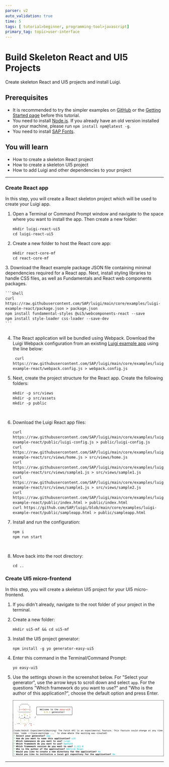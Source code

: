 ```yaml
---
parser: v2
auto_validation: true
time: 5
tags: [ tutorial>beginner, programming-tool>javascript]
primary_tag: topic>user-interface
---
```


# Build Skeleton React and UI5 Projects
<!-- description --> Create skeleton React and UI5 projects and install Luigi.

## Prerequisites
 - It is recommended to try the simpler examples on [GitHub](https://github.com/SAP/luigi/tree/master/core/examples) or the [Getting Started page](https://docs.luigi-project.io/docs/getting-started/?section=examples) before this tutorial.
 - You need to install [Node.js](https://nodejs.org/en/download/current/). If you already have an old version installed on your machine, please run `npm install npm@latest -g`.
 - You need to install [SAP Fonts](https://experience.sap.com/fiori-design-web/downloads/#sap-icon-font).

## You will learn
  - How to create a skeleton React project
  - How to create a skeleton UI5 project
  - How to add Luigi and other dependencies to your project

---

### Create React app


In this step, you will create a React skeleton project which will be used to create your Luigi app.

1. Open a Terminal or Command Prompt window and navigate to the space where you want to install the app. Then create a new folder:

    ```Shell
    mkdir luigi-react-ui5
    cd luigi-react-ui5
    ```

2. Create a new folder to host the React core app:

    ```Shell
    mkdir react-core-mf
    cd react-core-mf
    ```

 ​3. Download the React example package JSON file containing minimal dependencies required for a React app. Next, install styling libraries to handle CSS files, as well as Fundamentals and React web components packages.

    ```Shell
    curl https://raw.githubusercontent.com/SAP/luigi/main/core/examples/luigi-example-react/package.json > package.json
    npm install fundamental-styles @ui5/webcomponents-react --save
    npm install style-loader css-loader --save-dev
    ```
    ​
4. The React application will be bundled using Webpack. Download the Luigi Webpack configuration from an existing [Luigi example app](https://github.com/SAP/luigi/blob/main/core/examples/luigi-example-react/webpack.config.js) using the line below:

    ```Shell
     curl https://raw.githubusercontent.com/SAP/luigi/main/core/examples/luigi-example-react/webpack.config.js > webpack.config.js
    ```

5. Next, create the project structure for the React app. Create the following folders:

    ```Shell
    mkdir -p src/views
    mkdir -p src/assets
    mkdir -p public
    ```
    ​
6. Download the Luigi React app files:

    ```Shell
    curl https://raw.githubusercontent.com/SAP/luigi/main/core/examples/luigi-example-react/public/luigi-config.js > public/luigi-config.js
    curl https://raw.githubusercontent.com/SAP/luigi/main/core/examples/luigi-example-react/src/views/home.js > src/views/home.js
    curl https://raw.githubusercontent.com/SAP/luigi/main/core/examples/luigi-example-react/src/views/sample1.js > src/views/sample1.js
    curl https://raw.githubusercontent.com/SAP/luigi/main/core/examples/luigi-example-react/src/views/sample1.js > src/views/sample2.js
    curl https://raw.githubusercontent.com/SAP/luigi/main/core/examples/luigi-example-react/public/index.html > public/index.html
    curl https://github.com/SAP/luigi/blob/main/core/examples/luigi-example-react/public/sampleapp.html > public/sampleapp.html
    ```

7.  Ins​tall and run the configuration:

    ```Shell
    npm i
    npm run start
    ```
    ​
8.  Move back into the root directory:

    ```Shell
    cd ..
    ```


### Create UI5 micro-frontend


In this step, you will create a skeleton UI5 project for your UI5 micro-frontend.

1. If you didn't already, navigate to the root folder of your project in the terminal.

2. Create a new folder:

    ```Shell
    mkdir ui5-mf && cd ui5-mf
    ```

3. Install the UI5 project generator:

    ```Shell
    npm install -g yo generator-easy-ui5
    ```

4. Enter this command in the Terminal/Command Prompt:

    ```Shell
    yo easy-ui5
    ```

5. Use the settings shown in the screenshot below. For "Select your generator", use the arrow keys to scroll down and select `app`. For the questions "Which framework do you want to use?" and "Who is the author of this application?", choose the default option and press Enter. 

    ![UI5 Terminal](ui5-yo.png)







---
